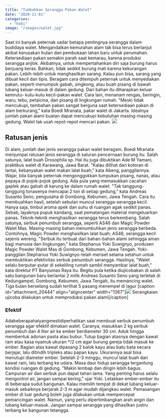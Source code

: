 ```yaml
---
title: "Tumbuhkan Serangga Pakan Walet"
date: "2020-11-01"
categories: 
  - "hobi"
image: "/images/walet.jpg"
---
```


Saat ini banyak peternak sadar betapa pentingnya serangga dalam budidaya walet. Mengandalkan kemurahan alam tak bisa terus berlanjut akibat kerusakan hutan dan pembukaan lahan baru untuk perumahan. Ketersediaan pakan semakin parah saat kemarau, karena produksi serangga anjlok. Akibatnya, untuk mempertahankan diri saja burung harus berjuang keras. Bahkan, tidak sedikit burung mati karena kekurangan pakan. Lebih-lebih untuk menghasilkan sarang. Kalau pun bisa, sarang yang dibuat kecil dan tipis. Beragam cara ditempuh peternak untuk menyediakan pakan, seperti menumpuk gabah, singkong, atau buah pisang di bawah lubang keluar-masuk di dalam gedung. Dari bahan itu diharapkan keluar kemrutu- kutu-kutu kecil-pakan walet. Cara lain, menanam rengas, beringin, waru, tebu, petaicina, dan pisang di lingkungan rumah. "Meski tidak mencukupi, tambahan pakan sangat berguna saat ketersediaan pakan di alam berkurang," kata Boedi Mranata, pakar walet di Jakarta. Idealnya jumlah pakan alami buatan dapat mencukupi kebutuhan masing-masing gedung. Walet tak usah repot-repot mencari pakan. [![](/images/Pakan.jpg)](http://localhost/mitra/wp-content/uploads/2020/11/Pakan.jpg)

## Ratusan jenis

Di alam, jumlah dan jenis serangga pakan walet beragam. Boedi Mranata menjumpai ratusan jenis serangga di saluran pencernaan burung itu. Salah satunya, lalat buah Drosophila sp. Hal itu juga dibuktikan Ade M Yamani, praktikus walet di Karawang, Jawa Barat. "Kalau dilihat dari kotoran di lantai, kebanyakan walet makan lalat buah," kata Abeng, panggilannya. Wajar, bila banyak peternak mengonggokkan tumpukan pisang, nanas, atau pepaya di pojok-pojok gedung. Ada pula yang memasukkan cacahan gaplek atau gabah di karung ke dalam rumah walet. "Tak tanggung-tanggung tonasenya mencapai 2 ton di setiap gedung," kata Andreas Susanto Seno, pengusaha di Gombong, Kebumen, Jawa Tengah. Cara itu membuahkan hasil, setelah sebulan muncul serangga-serangga kecil. Hanya saja, timbul aroma apek dan suhu di ruangan agak sedikit panas. Sebab, layaknya pupuk kandang, saat pematangan material mengeluarkan panas. Teknik-teknik menghasilkan serangga terus berkembang. Salah satunya, serbuk penumbuh serangga, seperti AS46 dan Magic Powder Walet Mas. Masing-masing bahan menumbuhkan jenis serangga berbeda. Contohnya, Magic Powder menghasilkan lalat buah; AS46, serangga kecil sejenis wereng. "Serbuk itu terbuat dari bahan-bahan alami sehingga aman bagi manusia dan lingkungan," kata Stephanus Yoki Suwignyo, produsen Magic Powder Walet Mas di Gombong, Kebumen, Jawa Tengah. Yoki-panggilan Stephanus Yoki Suwignyo-telah meriset selama setahun untuk membuktikan efektivitas serbuk penumbuh serangga. Hasilnya, "Walet selalu berputar-putar di sekeliling rumah sambil menyambar lalat buah," kata direktur PT Banyumas Raya itu. Begitu pula ketika diujicobakan di salah satu bangunan baru berlantai 2 milik Andreas Susanto Seno yang terletak di Kedungampel, Gombong, Kebumen, Jawa Tengah, itu memancing walet. Tiga bulan berselang sudah terlihat 5 pasang menempel di lagur \[caption id="attachment\_20444" align="aligncenter" width="1367"\][![](/images/Pakan-burung-Walet.jpg)](http://localhost/mitra/wp-content/uploads/2020/11/Pakan-burung-Walet.jpg) Serangkaian ujicoba dilakukan untuk memproduksi pakan alami\[/caption\]

### Efektif

Adabeberapahalyangmestidiperhatikan saat membuat serbuk penumbuh serangga agar efektif dimakan walet. Caranya, masukkan 2 kg serbuk penumbuh dan 4 liter air ke ember berdiameter 30 cm. Aduk hingga membentuk adonan pasta atau bubur. Tutup bagian atasnya dengan kawat ram atau kasa nyamuk ukuran \*/2 cm agar burung gereja tidak masuk ke ember. Bagian atas kawat dipasang 2 balok kayu atau batu bata secara berjajar, lalu ditindih tripleks atau papan kayu. Ukurannya asal bisa menutupi diameter ember. Setelah 2-3 minggu, muncul lalat buah dari kawat ram, lalu terbang ke udara. Masa daur hidup serangga tergantung kondisi ruangan di gedung. "Makin lembap dan dingin lebih bagus. Campuran air dan serbuk pun dapat tahan lama. Yang penting harus selalu mengontrol air, jangan sampai kering," ujar Yoki. Letakkan ember-ember itu di beberapa sudut bangunan. Kalau memilih tempat di dekat lubang keluar-masuk sebaiknya berjarak 2-3 m agar mudah dijangkau walet. Pemasangan ember di luar gedung boleh juga dilakukan untuk mempercepat pemancingan walet. Namun, yang perlu dipertimbangkan arah angin dan lubang keluar-masuk. Jangan sampai serangga yang dihasilkan justru terbang ke bangunan tetangga.
